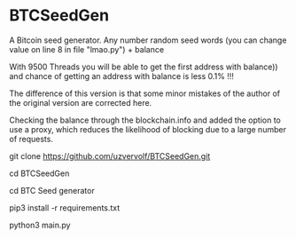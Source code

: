 # BTCSeedGen
A Bitcoin seed generator. Any number random seed words (you can change value on line 8 in file "lmao.py") + balance

With 9500 Threads you will be able to get the first address with balance)) and chance of getting an address with balance is less 0.1% !!!

The difference of this version is that some minor mistakes of the author of the original version are corrected here. 

Checking the balance through the blockchain.info and added the option to use a proxy, which reduces the likelihood of blocking due to a large number of requests.

git clone https://github.com/uzvervolf/BTCSeedGen.git

cd BTCSeedGen

cd BTC Seed generator

pip3 install -r requirements.txt

python3 main.py
